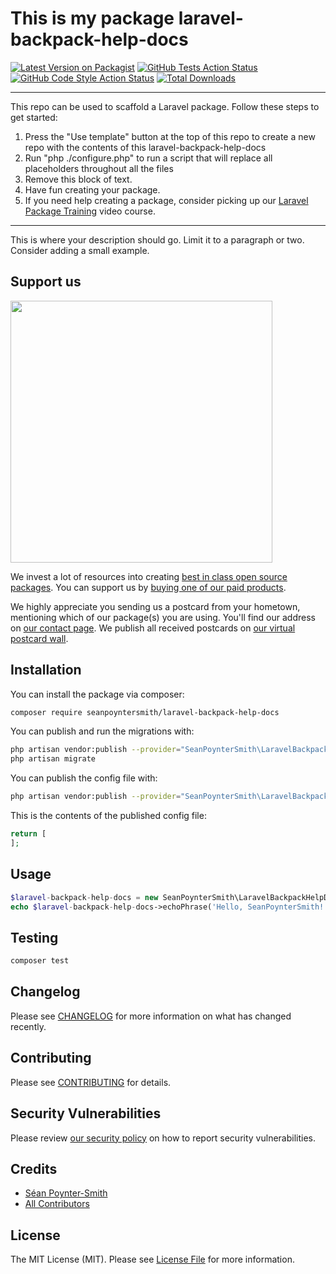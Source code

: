 # This is my package laravel-backpack-help-docs

[![Latest Version on Packagist](https://img.shields.io/packagist/v/seanpoyntersmith/laravel-backpack-help-docs.svg?style=flat-square)](https://packagist.org/packages/seanpoyntersmith/laravel-backpack-help-docs)
[![GitHub Tests Action Status](https://img.shields.io/github/workflow/status/seanpoyntersmith/laravel-backpack-help-docs/run-tests?label=tests)](https://github.com/seanpoyntersmith/laravel-backpack-help-docs/actions?query=workflow%3Arun-tests+branch%3Amain)
[![GitHub Code Style Action Status](https://img.shields.io/github/workflow/status/seanpoyntersmith/laravel-backpack-help-docs/Check%20&%20fix%20styling?label=code%20style)](https://github.com/seanpoyntersmith/laravel-backpack-help-docs/actions?query=workflow%3A"Check+%26+fix+styling"+branch%3Amain)
[![Total Downloads](https://img.shields.io/packagist/dt/seanpoyntersmith/laravel-backpack-help-docs.svg?style=flat-square)](https://packagist.org/packages/seanpoyntersmith/laravel-backpack-help-docs)

---
This repo can be used to scaffold a Laravel package. Follow these steps to get started:

1. Press the "Use template" button at the top of this repo to create a new repo with the contents of this laravel-backpack-help-docs
2. Run "php ./configure.php" to run a script that will replace all placeholders throughout all the files
3. Remove this block of text.
4. Have fun creating your package.
5. If you need help creating a package, consider picking up our <a href="https://laravelpackage.training">Laravel Package Training</a> video course.
---

This is where your description should go. Limit it to a paragraph or two. Consider adding a small example.

## Support us

[<img src="https://github-ads.s3.eu-central-1.amazonaws.com/laravel-backpack-help-docs.jpg?t=1" width="419px" />](https://spatie.be/github-ad-click/laravel-backpack-help-docs)

We invest a lot of resources into creating [best in class open source packages](https://spatie.be/open-source). You can support us by [buying one of our paid products](https://spatie.be/open-source/support-us).

We highly appreciate you sending us a postcard from your hometown, mentioning which of our package(s) you are using. You'll find our address on [our contact page](https://spatie.be/about-us). We publish all received postcards on [our virtual postcard wall](https://spatie.be/open-source/postcards).

## Installation

You can install the package via composer:

```bash
composer require seanpoyntersmith/laravel-backpack-help-docs
```

You can publish and run the migrations with:

```bash
php artisan vendor:publish --provider="SeanPoynterSmith\LaravelBackpackHelpDocs\LaravelBackpackHelpDocsServiceProvider" --tag="laravel-backpack-help-docs-migrations"
php artisan migrate
```

You can publish the config file with:
```bash
php artisan vendor:publish --provider="SeanPoynterSmith\LaravelBackpackHelpDocs\LaravelBackpackHelpDocsServiceProvider" --tag="laravel-backpack-help-docs-config"
```

This is the contents of the published config file:

```php
return [
];
```

## Usage

```php
$laravel-backpack-help-docs = new SeanPoynterSmith\LaravelBackpackHelpDocs();
echo $laravel-backpack-help-docs->echoPhrase('Hello, SeanPoynterSmith!');
```

## Testing

```bash
composer test
```

## Changelog

Please see [CHANGELOG](CHANGELOG.md) for more information on what has changed recently.

## Contributing

Please see [CONTRIBUTING](.github/CONTRIBUTING.md) for details.

## Security Vulnerabilities

Please review [our security policy](../../security/policy) on how to report security vulnerabilities.

## Credits

- [Séan Poynter-Smith](https://github.com/spoyntersmith)
- [All Contributors](../../contributors)

## License

The MIT License (MIT). Please see [License File](LICENSE.md) for more information.
